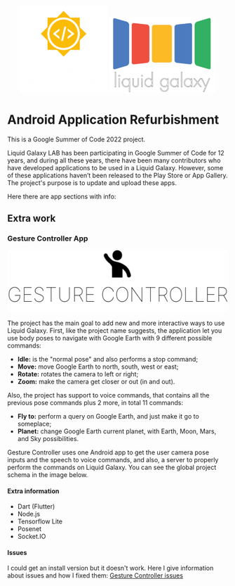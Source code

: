 
<div align="center">
    <img src="./Images/logo3.png" width="200" height="200" alt="css-in-readme">
    <img src="./Images/LGlogo1.png" width="243" height="175" alt="css-in-readme">
</div>

# Android Application Refurbishment
This is a Google Summer of Code 2022 project. 

Liquid Galaxy LAB has been participating in Google Summer of Code for 12 years,
and during all these years, there have been many contributors who have developed applications to be used in a Liquid Galaxy.
However, some of these applications haven’t been released to the Play Store or App Gallery.
The project's purpose is to update and upload these apps.

Here there are app sections with info:

## Extra work
### Gesture Controller App
<div align="left">
    <img src="./Images/Gesture logo.png"  alt="css-in-readme">
   
</div>

The project has the main goal to add new and more interactive ways to use Liquid Galaxy. First, like the project name suggests, the application let you use body poses to navigate with Google Earth with 9 different possible commands:
- **Idle:** is the "normal pose" and also performs a stop command;
- **Move:** move Google Earth to north, south, west or east;
- **Rotate:** rotates the camera to left or right;
- **Zoom:** make the camera get closer or out (in and out).

Also, the project has support to voice commands, that contains all the previous pose commands plus 2 more, in total 11 commands:
- **Fly to:** perform a query on Google Earth, and just make it go to someplace;
- **Planet:** change Google Earth current planet, with Earth, Moon, Mars, and Sky possibilities.

Gesture Controller uses one Android app to get the user camera pose inputs and the speech to voice commands, and also, a server to properly perform the commands on Liquid Galaxy. You can see the global project schema in the image below.
#### Extra information 
- Dart (Flutter)
- Node.js
- Tensorflow Lite
- Posenet
- Socket.IO
#### Issues
I could get an install version but it doesn't work. Here I give information about issues and how I fixed them:
[Gesture Controller issues](https://docs.google.com/document/d/1qSUQTHxO0o3saJjRrHU0gRuxavHR5tvowl52eNscIYM/edit?usp=sharing)
